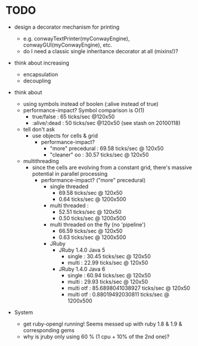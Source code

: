 # TODO #

* design a decorator mechanism for printing
  * e.g. conwayTextPrinter(myConwayEngine), conwayGUI(myConwayEngine), etc.
  * do I need a classic single inheritance decorator at all (mixins!)?
* think about increasing
  * encapsulation
  * decoupling
* think about
    * using symbols instead of boolen (:alive instead of true)
    * performance-impact? Symbol comparison is O(1)
        * true/false   : 65 ticks/sec @120x50
        * :alive/:dead : 50 ticks/sec @120x50 (see stash on 20100118)
    * tell don't ask
        * use objects for cells & grid
            * performance-impact?
                * "more" precedural : 69.58 ticks/sec @ 120x50
                * "cleaner" oo      : 30.57 ticks/sec @ 120x50
   * multithreading
        * since the cells are evolving from a constant grid, there's massive potential in parallel processing
            * performance-impact? ("more" precedural)
                * single threaded
                    * 69.58 ticks/sec @ 120x50
                    *  0.64 ticks/sec @ 1200x500
                * multi threaded  :
                    * 52.51 ticks/sec @ 120x50
                    *  0.50 ticks/sec @ 1200x500
                * multi threaded on the fly (no 'pipeline')
                    * 66.59 ticks/sec @ 120x50
                    *  0.63 ticks/sec @ 1200x500
                * JRuby    
                    * JRuby 1.4.0 Java 5
                        * single    : 30.45 ticks/sec @ 120x50
                        * multi     : 22.99 ticks/sec @ 120x50
                    * JRuby 1.4.0 Java 6
                        * single    : 60.94 ticks/sec @ 120x50
                        * multi     : 29.93 ticks/sec @ 120x50
                        * multi otf : 85.6898041038927 ticks/sec @ 120x50
                        * multi otf :  0.88019492030811 ticks/sec @ 1200x500
                    
                    
                    
* System
  * get ruby-opengl running! Seems messed up with ruby 1.8 & 1.9 & corresponding gems
  * why is jruby only using 60 % (1 cpu + 10% of the 2nd one)?
         